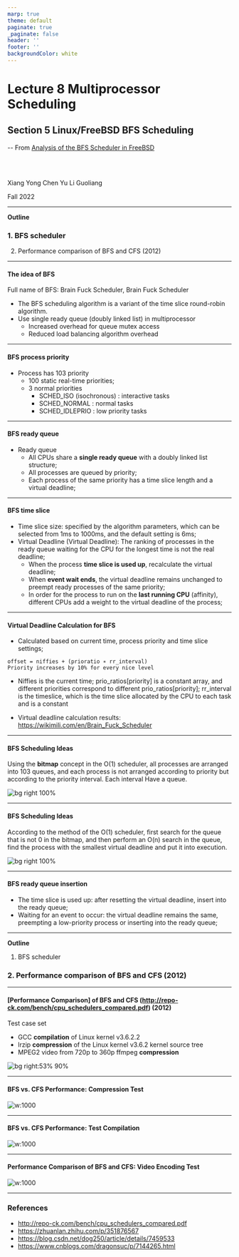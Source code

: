 ```yaml
---
marp: true
theme: default
paginate: true
_paginate: false
header: ''
footer: ''
backgroundColor: white
---
```


<!-- theme: gaia -->
<!-- _class: lead -->

# Lecture 8 Multiprocessor Scheduling

## Section 5 Linux/FreeBSD BFS Scheduling

-- From [Analysis of the BFS Scheduler in FreeBSD](http://vellvisher.github.io/papers_reports/doc/BFS_FreeBSD.pdf)

<br>
<br>

Xiang Yong Chen Yu Li Guoliang

Fall 2022

---

**Outline**

### 1. BFS scheduler
2. Performance comparison of BFS and CFS (2012)

---

#### The idea of BFS
Full name of BFS: Brain Fuck Scheduler, Brain Fuck Scheduler
- The BFS scheduling algorithm is a variant of the time slice round-robin algorithm.
- Use single ready queue (doubly linked list) in multiprocessor
   - Increased overhead for queue mutex access
   - Reduced load balancing algorithm overhead

---
#### BFS process priority

- Process has 103 priority
   - 100 static real-time priorities;
   - 3 normal priorities
       - SCHED_ISO (isochronous) : interactive tasks
       - SCHED_NORMAL : normal tasks
       - SCHED_IDLEPRIO : low priority tasks


---
#### BFS ready queue

- Ready queue
   - All CPUs share a **single ready queue** with a doubly linked list structure;
   - All processes are queued by priority;
   - Each process of the same priority has a time slice length and a virtual deadline;

---
<style scoped>
{
  font-size: 30px
}
</style>
#### BFS time slice
- Time slice size: specified by the algorithm parameters, which can be selected from 1ms to 1000ms, and the default setting is 6ms;
- Virtual Deadline (Virtual Deadline): The ranking of processes in the ready queue waiting for the CPU for the longest time is not the real deadline;
   - When the process **time slice is used up**, recalculate the virtual deadline;
   - When **event wait ends**, the virtual deadline remains unchanged to preempt ready processes of the same priority;
   - In order for the process to run on the **last running CPU** (affinity), different CPUs add a weight to the virtual deadline of the process;


---
<style scoped>
{
  font-size: 30px
}
</style>
#### Virtual Deadline Calculation for BFS
- Calculated based on current time, process priority and time slice settings;
```
offset = niffies + (prioratio ∗ rr_interval)
Priority increases by 10% for every nice level
```
- Niffies is the current time; prio_ratios[priority] is a constant array, and different priorities correspond to different prio_ratios[priority]; rr_interval is the timeslice, which is the time slice allocated by the CPU to each task and is a constant

- Virtual deadline calculation results: https://wikimili.com/en/Brain_Fuck_Scheduler


---
#### BFS Scheduling Ideas
Using the **bitmap** concept in the O(1) scheduler, all processes are arranged into 103 queues, and each process is not arranged according to priority but according to the priority interval. Each interval Have a queue.
<!-- https://www.cnblogs.com/dragonsuc/p/7144265.html -->
![bg right 100%](figs/bfs.png)


---
#### BFS Scheduling Ideas
According to the method of the O(1) scheduler, first search for the queue that is not 0 in the bitmap, and then perform an O(n) search in the queue, find the process with the smallest virtual deadline and put it into execution.

![bg right 100%](figs/bfs.png)

---

#### BFS ready queue insertion

- The time slice is used up: after resetting the virtual deadline, insert into the ready queue;
- Waiting for an event to occur: the virtual deadline remains the same, preempting a low-priority process or inserting into the ready queue;

---

**Outline**

1. BFS scheduler
### 2. Performance comparison of BFS and CFS (2012)

---
<style scoped>
{
  font-size: 30px
}
</style>
#### [Performance Comparison] of BFS and CFS (http://repo-ck.com/bench/cpu_schedulers_compared.pdf) (2012)
Test case set
- GCC **compilation** of Linux kernel v3.6.2.2
- lrzip **compression** of the Linux kernel v3.6.2 kernel source tree
- MPEG2 video from 720p to 360p ffmpeg **compression**

![bg right:53% 90%](figs/test-machines.png)

---
#### BFS vs. CFS Performance: Compression Test
![w:1000](figs/compression-test.png)

---
#### BFS vs. CFS Performance: Test Compilation
![w:1000](figs/make-test.png)

---

#### Performance Comparison of BFS and CFS: Video Encoding Test
![w:1000](figs/video-test.png)

---

### References
- http://repo-ck.com/bench/cpu_schedulers_compared.pdf
- https://zhuanlan.zhihu.com/p/351876567
- https://blog.csdn.net/dog250/article/details/7459533
- https://www.cnblogs.com/dragonsuc/p/7144265.html